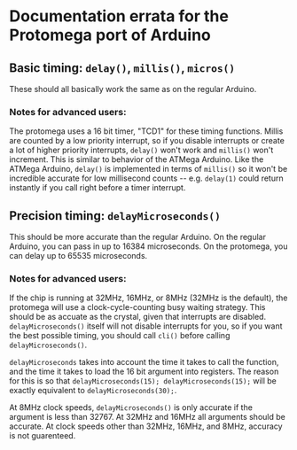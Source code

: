 # Documentation errata for the Protomega port of Arduino

## Basic timing: `delay()`, `millis()`, `micros()`

These should all basically work the same as on the regular Arduino.  

### Notes for advanced users:

The protomega uses a 16 bit timer, "TCD1" for these timing functions.  Millis are counted by a low priority interrupt, so if you disable interrupts or create a lot of higher priority interrupts, `delay()` won't work and `millis()` won't increment.  This is similar to behavior of the ATMega Arduino.  Like the ATMega Arduino, `delay()` is implemented in terms of `millis()` so it won't be incredible accurate for low millisecond counts -- e.g.  `delay(1)` could return instantly if you call right before a timer interrupt.

## Precision timing: `delayMicroseconds()`

This should be more accurate than the regular Arduino.  On the regular Arduino, you can pass in up to 16384 microseconds.  On the protomega, you can delay up to 65535 microseconds.

### Notes for advanced users:

If the chip is running at 32MHz, 16MHz, or 8MHz (32MHz is the default), the protomega will use a clock-cycle-counting busy waiting strategy.  This should be as accuate as the crystal, given that interrupts are disabled.  `delayMicroseconds()` itself will not disable interrupts for you, so if you want the best possible timing, you should call `cli()` before calling `delayMicroseconds()`.  

`delayMicroseconds` takes into account the time it takes to call the function, and the time it takes to load the 16 bit argument into registers.  The reason for this is so that `delayMicroseconds(15); delayMicroseconds(15);` will be exactly equivalent to `delayMicroseconds(30);`.

At 8MHz clock speeds, `delayMicroseconds()` is only accurate if the argument is less than 32767.  At 32MHz and 16MHz all arguments should be accurate.  At clock speeds other than 32MHz, 16MHz, and 8MHz, accuracy is not guarenteed.
